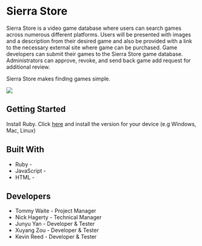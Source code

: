 ﻿# Sierra Store
Sierra Store is a video game database where users can search games across numerous different platforms. Users will be presented with images and a description from their desired game and also be provided with a link to the necessary external site where game can be purchased.  Game developers can submit their games to the Sierra Store game database. Administrators can approve, revoke, and send back game add request for additional review.

Sierra Store makes finding games simple.

![](http://gdurl.com/Nc8o)


## Getting Started
Install Ruby. Click [here](https://www.ruby-lang.org/en/downloads/) and install the version for your device (e.g Windows, Mac, Linux)

## Built With
- Ruby -
- JavaScript -
- HTML -

## Developers

- Tommy Waite - Project Manager
- Nick Hagerty - Technical Manager
- Junyu Yan - Developer & Tester
- Xuyang Zou - Developer & Tester
- Kevin Reed - Developer & Tester

